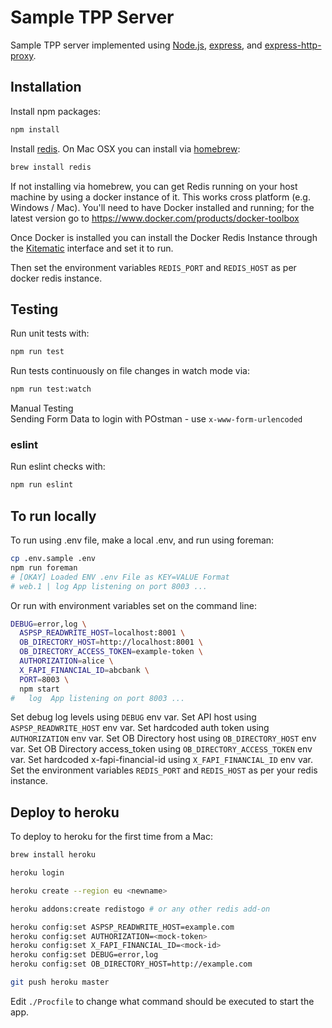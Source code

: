 # Sample TPP Server

Sample TPP server implemented using
[Node.js](https://nodejs.org/),
[express](https://github.com/expressjs/express),
and
[express-http-proxy](https://github.com/villadora/express-http-proxy).

## Installation

Install npm packages:

```sh
npm install
```

Install [redis](https://redis.io). On Mac OSX you can install via [homebrew](https://brew.sh):

```sh
brew install redis
```

If not installing via homebrew, you can get Redis
running on your host machine by using a docker instance
of it.  This works cross platform (e.g. Windows / Mac).
You'll need to have Docker installed and running; for the latest version go to https://www.docker.com/products/docker-toolbox

Once Docker is installed you can install the Docker Redis Instance through the [Kitematic](https://kitematic.com)
interface and set it to run.

Then set the environment variables `REDIS_PORT` and `REDIS_HOST` as per docker redis instance.

## Testing

Run unit tests with:

```sh
npm run test
```

Run tests continuously on file changes in watch mode via:

```sh
npm run test:watch
```


Manual Testing  
Sending Form Data to login with POstman - use `x-www-form-urlencoded`


### eslint

Run eslint checks with:

```sh
npm run eslint
```

## To run locally

To run using .env file, make a local .env, and run using foreman:

```sh
cp .env.sample .env
npm run foreman
# [OKAY] Loaded ENV .env File as KEY=VALUE Format
# web.1 | log App listening on port 8003 ...
```

Or run with environment variables set on the command line:

```sh
DEBUG=error,log \
  ASPSP_READWRITE_HOST=localhost:8001 \
  OB_DIRECTORY_HOST=http://localhost:8001 \
  OB_DIRECTORY_ACCESS_TOKEN=example-token \
  AUTHORIZATION=alice \
  X_FAPI_FINANCIAL_ID=abcbank \
  PORT=8003 \
  npm start
#   log  App listening on port 8003 ...
```

Set debug log levels using `DEBUG` env var.
Set API host using `ASPSP_READWRITE_HOST` env var.
Set hardcoded auth token using `AUTHORIZATION` env var.
Set OB Directory host using `OB_DIRECTORY_HOST` env var.
Set OB Directory access_token using `OB_DIRECTORY_ACCESS_TOKEN` env var.
Set hardcoded x-fapi-financial-id using `X_FAPI_FINANCIAL_ID` env var.
Set the environment variables `REDIS_PORT` and `REDIS_HOST`
as per your redis instance.

## Deploy to heroku

To deploy to heroku for the first time from a Mac:

```sh
brew install heroku

heroku login

heroku create --region eu <newname>

heroku addons:create redistogo # or any other redis add-on

heroku config:set ASPSP_READWRITE_HOST=example.com
heroku config:set AUTHORIZATION=<mock-token>
heroku config:set X_FAPI_FINANCIAL_ID=<mock-id>
heroku config:set DEBUG=error,log
heroku config:set OB_DIRECTORY_HOST=http://example.com

git push heroku master
```

Edit `./Procfile` to change what command should be executed to start the app.
